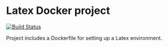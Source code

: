 # Latex Docker project

[![Build Status](https://travis-ci.org/mjalas/docker-latex.svg?branch=master)](https://travis-ci.org/mjalas/docker-latex)

Project includes a Dockerfile for setting up a Latex environment.
